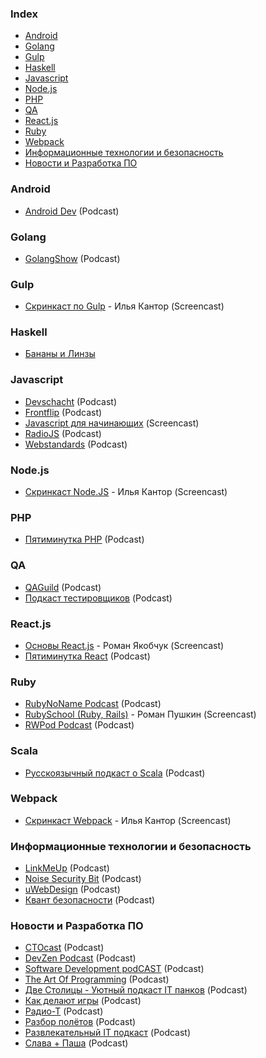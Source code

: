 ### Index

* [Android](#android)
* [Golang](#golang)
* [Gulp](#gulp)
* [Haskell](#haskell)
* [Javascript](#javascript)
* [Node.js](#nodejs)
* [PHP](#php)
* [QA](#qa)
* [React.js](#reactjs)
* [Ruby](#ruby)
* [Webpack](#webpack)
* [Информационные технологии и безопасность](#Информационные-технологии-и-безопасность)
* [Новости и Разработка ПО](#Новости-и-Разработка-ПО)


### Android

* [Android Dev](http://apptractor.ru/AndroidDev) (Podcast)


### Golang

* [GolangShow](https://golangshow.com) (Podcast)


### Gulp

* [Скринкаст по Gulp](http://learn.javascript.ru/screencast/gulp) - Илья Кантор (Screencast)


### Haskell

* [Бананы и Линзы](https://bananasandlenses.net)


### Javascript

* [Devschacht](https://soundcloud.com/devschacht) (Podcast)
* [Frontflip](http://frontflip.me) (Podcast)
* [Javascript для начинающих](http://www.magisters.org/education/course/js-for-beginners) (Screencast)
* [RadioJS](http://radiojs.ru) (Podcast)
* [Webstandards](https://soundcloud.com/web-standards) (Podcast)


### Node.js

* [Скринкаст Node.JS](https://learn.javascript.ru/screencast/nodejs) - Илья Кантор (Screencast)


### PHP

* [Пятиминутка PHP](http://5minphp.ru) (Podcast)


### QA

* [QAGuild](http://automation-remarks.com/podcast) (Podcast)
* [Подкаст тестировщиков](http://radio-qa.com) (Podcast)


### React.js

* [Основы React.js](http://learn.javascript.ru/screencast/react) - Роман Якобчук (Screencast)
* [Пятиминутка React](http://5minreact.ru) (Podcast)


### Ruby

* [RubyNoName Podcast](http://rubynoname.ru) (Podcast)
* [RubySchool (Ruby, Rails)](http://rubyschool.us) - Роман Пушкин (Screencast)
* [RWPod Podcast](http://rwpod.com) (Podcast)


### Scala

* [Русскоязычный подкаст о Scala](https://scalalaz.ru) (Podcast)


### Webpack

* [Скринкаст Webpack](https://learn.javascript.ru/screencast/webpack) - Илья Кантор (Screencast)


### Информационные технологии и безопасность

* [LinkMeUp](http://linkmeup.ru) (Podcast)
* [Noise Security Bit](https://noisebit.podster.fm) (Podcast)
* [uWebDesign](https://uwebdesign.ru) (Podcast)
* [Квант безопасности](https://soundcloud.com/nikita-remezov) (Podcast)


### Новости и Разработка ПО

* [CTOcast](http://ctocast.com) (Podcast)
* [DevZen Podcast](https://devzen.ru) (Podcast)
* [Software Development podCAST](https://sdcast.ksdaemon.ru) (Podcast)
* [The Art Of Programming](https://theartofprogramming.podbean.com) (Podcast)
* [Две Столицы - Уютный подкаст IT панков](http://www.2capitals.space) (Podcast)
* [Как делают игры](https://kdicast.com) (Podcast)
* [Радио-Т](https://radio-t.com) (Podcast)
* [Разбор полётов](http://razbor-poletov.com) (Podcast)
* [Развлекательный IT подкаст](http://radioma.org) (Podcast)
* [Слава + Паша](https://it.asm0dey.ru) (Podcast)

